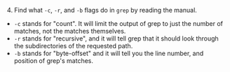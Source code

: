 4. Find what `-c`, `-r`, and `-b` flags do in `grep` by reading the manual.

- `-c` stands for "count". It will limit the output of grep to just the number of matches, not the matches themselves.
- `-r` stands for "recursive", and it will tell grep that it should look through the subdirectories of the requested path.
- `-b` stands for "byte-offset" and it will tell you the line number, and position of grep's matches.

